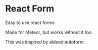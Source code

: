 # React Form

Easy to use react forms

Made for Meteor, but works without it too.

This was inspired by aldeed:autoform.
